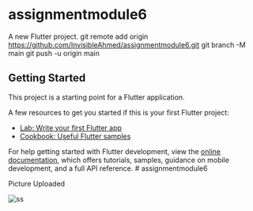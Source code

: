 # assignmentmodule6

A new Flutter project.
git remote add origin https://github.com/InvisibleAhmed/assignmentmodule6.git
git branch -M main
git push -u origin main

## Getting Started

This project is a starting point for a Flutter application.

A few resources to get you started if this is your first Flutter project:

- [Lab: Write your first Flutter app](https://docs.flutter.dev/get-started/codelab)
- [Cookbook: Useful Flutter samples](https://docs.flutter.dev/cookbook)

For help getting started with Flutter development, view the
[online documentation](https://docs.flutter.dev/), which offers tutorials,
samples, guidance on mobile development, and a full API reference.
#   a s s i g n m e n t m o d u l e 6 


 Picture Uploaded



 
![ss](https://github.com/InvisibleAhmed/assignmentmodule6/assets/120328083/864b001d-007b-4e2b-b9e9-b6c600557f59)

